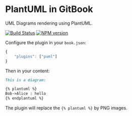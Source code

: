 # PlantUML in GitBook

UML Diagrams rendering using PlantUML.

[![Build Status](https://travis-ci.org/GitbookIO/plugin-puml.png?branch=master)](https://travis-ci.org/GitbookIO/plugin-puml)
[![NPM version](https://badge.fury.io/js/gitbook-plugin-puml.svg)](http://badge.fury.io/js/gitbook-plugin-puml)


Configure the plugin in your `book.json`:

```js
{
    "plugins": ["puml"]
}
```

Then in your content:

```md
This is a diagram:

{% plantuml %}
Bob->Alice : hello
{% endplantuml %}
```

The plugin will replace the `{% plantuml %}` by PNG images.
